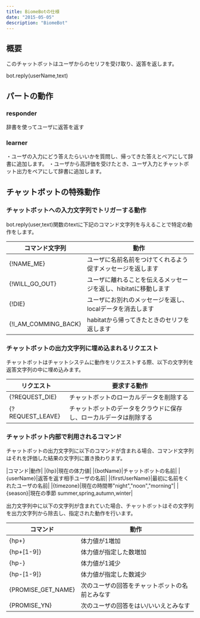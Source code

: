 ```yaml
---
title: BiomeBotの仕様
date: "2015-05-05"
description: "BiomeBot"
---
```



## 概要

このチャットボットはユーザからのセリフを受け取り、返答を返します。

bot.reply(userName,text)

## パートの動作

### responder

辞書を使ってユーザに返答を返す

### learner

・ユーザの入力にどう答えたらいいかを質問し、帰ってきた答えとペアにして辞書に追加します。
・ユーザから高評価を受けたとき、ユーザ入力とチャットボット出力をペアにして辞書に追加します。



## チャットボットの特殊動作

### チャットボットへの入力文字列でトリガーする動作

bot.reply(user,text)関数のtextに下記のコマンド文字列を与えることで特定の動作をします。

|コマンド文字列|動作|
|---|---|
|{!NAME_ME}|ユーザに名前名前をつけてくれるよう促すメッセージを返します|
|{!WILL_GO_OUT}|ユーザに離れることを伝えるメッセージを返し、hibitatに移動します|
|{!DIE}|ユーザにお別れのメッセージを返し、localデータを消去します|
|{!I_AM_COMMING_BACK}|habitatから帰ってきたときのセリフを返します|


### チャットボットの出力文字列に埋め込まれるリクエスト

チャットボットはチャットシステムに動作をリクエストする際、以下の文字列を返答文字列の中に埋め込みます。

|リクエスト|要求する動作|
|---|---|
|{?REQUEST_DIE}|チャットボットのローカルデータを削除する|
|{?REQUEST_LEAVE}|チャットボットのデータをクラウドに保存し、ローカルデータは削除する|




### チャットボット内部で利用されるコマンド

チャットボットの出力文字列に以下のコマンドが含まれる場合、コマンド文字列はそれを評価した結果の文字列に置き換わります。

|コマンド|動作|
|{hp}|現在の体力値|
|{botName}|チャットボットの名前|
|{userName}|返答を返す相手ユーザの名前|
|{firstUserName}|最初に名前をくれたユーザの名前|
|{timezone}|現在の時間帯"night","noon","morning"|
|{season}|現在の季節 summer,spring,autumn,winter|

出力文字列中に以下の文字列が含まれていた場合、チャットボットはその文字列を出力文字列から除去し、指定された動作を行います。

|コマンド|動作|
|---|---|
|{hp+}|体力値が1増加|
|{hp+[1-9]}|体力値が指定した数増加|
|{hp-}|体力値が1減少|
|{hp-[1-9]}|体力値が指定した数減少|
|{PROMISE_GET_NAME}|次のユーザの回答をチャットボットの名前とみなす|
|{PROMISE_YN}|次のユーザの回答をはい/いいえとみなす
